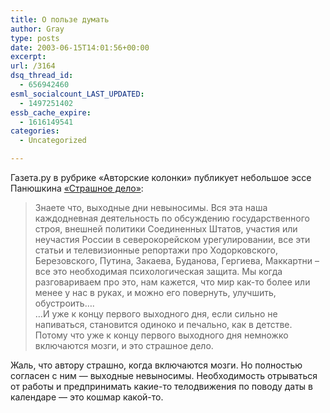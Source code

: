 ```yaml
---
title: О пользе думать
author: Gray
type: posts
date: 2003-06-15T14:01:56+00:00
excerpt:
url: /3164
dsq_thread_id:
  - 656942460
esml_socialcount_LAST_UPDATED:
  - 1497251402
essb_cache_expire:
  - 1616149541
categories:
  - Uncategorized

---
```








Газета.ру в рубрике &#171;Авторские колонки&#187; публикует небольшое эссе Панюшкина <a href="http:://www.gazeta.ru/2003/06/12/strasnoedelo.shtml" target="_blank">&#171;Страшное дело&#187;</a>:

> Знаете что, выходные дни невыносимы. Вся эта наша каждодневная деятельность по обсуждению государственного строя, внешней политики Соединенных Штатов, участия или неучастия России в северокорейском урегулировании, все эти статьи и телевизионные репортажи про Ходорковского, Березовского, Путина, Закаева, Буданова, Гергиева, Маккартни – все это необходимая психологическая защита. Мы когда разговариваем про это, нам кажется, что мир как-то более или менее у нас в руках, и можно его повернуть, улучшить, обустроить&#8230;.  
> &#8230;И уже к концу первого выходного дня, если сильно не напиваться, становится одиноко и печально, как в детстве. Потому что уже к концу первого выходного дня немножко включаются мозги, и это страшное дело. 

Жаль, что автору страшно, когда включаются мозги. Но полностью согласен с ним &#8212; выходные невыносимы. Необходимость отрываться от работы и предпринимать какие-то телодвижения по поводу даты в календаре &#8212; это кошмар какой-то.